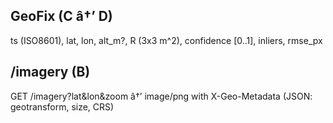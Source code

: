 ﻿## GeoFix (C â†’ D)
ts (ISO8601), lat, lon, alt_m?, R (3x3 m^2), confidence [0..1], inliers, rmse_px

## /imagery (B)
GET /imagery?lat&lon&zoom â†’ image/png with X-Geo-Metadata (JSON: geotransform, size, CRS)
